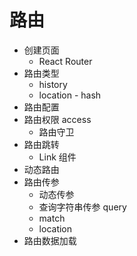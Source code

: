 # 路由

- 创建页面
  - React Router
- 路由类型
  - history
  - location - hash
- 路由配置
- 路由权限 access
  - 路由守卫
- 路由跳转
  - Link 组件
- 动态路由
- 路由传参
  - 动态传参
  - 查询字符串传参 query
  - match
  - location
- 路由数据加载
